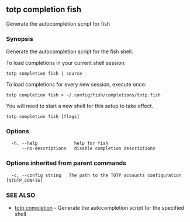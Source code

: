 ## totp completion fish

Generate the autocompletion script for fish

### Synopsis

Generate the autocompletion script for the fish shell.

To load completions in your current shell session:

	totp completion fish | source

To load completions for every new session, execute once:

	totp completion fish > ~/.config/fish/completions/totp.fish

You will need to start a new shell for this setup to take effect.


```
totp completion fish [flags]
```

### Options

```
  -h, --help              help for fish
      --no-descriptions   disable completion descriptions
```

### Options inherited from parent commands

```
  -c, --config string   The path to the TOTP accounts configuration [$TOTP_CONFIG]
```

### SEE ALSO

* [totp completion](totp_completion.md)	 - Generate the autocompletion script for the specified shell


